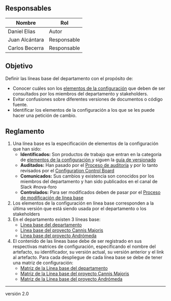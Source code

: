 ## Responsables
| Nombre    | Rol               | 
| --------- | ----------------- | 
|     Daniel Elias      | Autor             | 
|    Juan Alcántara       | Responsable       |
|    Carlos Becerra      | Responsable       |

## Objetivo
Definir las líneas base del departamento con el propósito de: 

* Conocer cuáles son los [elementos de la configuración](https://github.com/novaDepto/Nova/wiki/Politica-de-elementos-de-la-configuracion) que deben de ser consultados por los miembros del departamento y stakeholders. 
* Evitar confusiones sobre diferentes versiones de documentos o código fuente.
* Identificar los elementos de la configuración a los que se les puede hacer una petición de cambio.


## Reglamento
1. Una línea base es la especificación de elementos de la configuración que han sido:
      <ul>
          <li> <strong>Identificados:</strong> Son productos de trabajo que entran en la categoría de <a href="https://github.com/novaDepto/Nova/wiki/Politica-de-elementos-de-la-configuracion"> elementos de la configuración </a> y siguen la <a href="https://github.com/novaDepto/Nova/wiki/Gu%C3%ADa-de-versionado"> guía de versionado </a></li>
          <li> <strong> Auditados:</strong> Han pasado por el <a href="https://github.com/novaDepto/Nova/wiki/Proceso-de-auditor%C3%ADas"> Proceso de auditoría</a> y por lo tanto revisados por el <a href="https://github.com/novaDepto/Nova/wiki/Politica-de-Configuration-Control-Board"> Configuration Control Board</a> </li>
          <li>  <strong> Comunicados:</strong> Sus cambios y existencia son conocidos por los miembros del departamento y han sido publicados en el canal de Slack #nova-foro</li>
          <li>  <strong> Controlados:</strong> Para ser modificados deben de pasar por el <a href="https://github.com/novaDepto/Nova/wiki/Proceso-de-modificacion-de-linea-base"> Proceso de modificación de línea base </a> </li> 
      </ul>
2. Los elementos de la configuración en línea base corresponden a la última versión que está siendo usada por el departamento o los stakeholders
3. En el departamento existen 3 líneas base:
      <ul>
          <li> 
          <a href="https://github.com/novaDepto/Nova/wiki"> Línea base del departamento 
          </a> 
          </li>
          <li> <a href="https://github.com/AlonsoOropeza/PugSeal"> Línea base del proyecto Cannis Majoris </a> </li>
          <li> <a href="https://gitlab.com/nova_tec/obcapital">  Línea base del proyecto Andrómeda </a> </li>
      </ul>
4. El contenido de las líneas base debe de ser registrado en sus respectivas matrices de configuración, especificando el nombre del artefacto, su identificador, su versión actual, su versión anterior y el link al artefacto. Para cada despliegue de cada línea base se debe de tener una matriz de configuración:
    <ul>
          <li> 
          <a href="https://docs.google.com/spreadsheets/d/1zb8at9oXi9vS-wS0yP7s6vCBlLSLcxMHLbA9aJRmJCI/edit#gid=844584100"> Matriz de la Línea base del departamento 
          </a> 
          </li>
          <li> <a href="https://docs.google.com/spreadsheets/d/1890J62rrI2Fs1NrgX2BmwPgm2dcisTGm2s0LfJu4Rl8/edit#gid=1007848311"> Matriz de la Línea base del proyecto Cannis Majoris </a> </li>
          <li> <a href="https://docs.google.com/spreadsheets/d/1E-ef9z0x8cCsGt1MsFNxQ2liVi2fKIKNXXMzmrG45p8/edit#gid=844584100"> Matriz de la Línea base del proyecto Andrómeda </a> </li>
      </ul>

***
versión 2.0